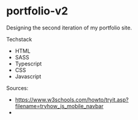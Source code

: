 # portfolio-v2
Designing the second iteration of my portfolio site.





Techstack
* HTML
* SASS
* Typescript
* CSS
* Javascript


Sources:
* https://www.w3schools.com/howto/tryit.asp?filename=tryhow_js_mobile_navbar
* 